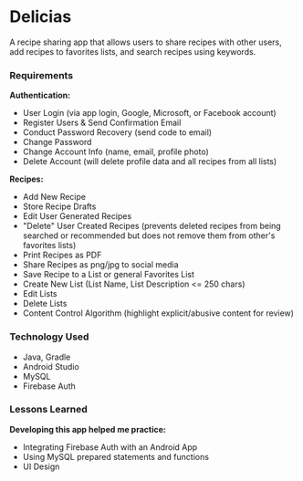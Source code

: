 # Delicias  
A recipe sharing app that allows users to share recipes with other users, add recipes to favorites lists, and search recipes using keywords.  
### Requirements  
**Authentication:**
- User Login (via app login, Google, Microsoft, or Facebook account)
- Register Users & Send Confirmation Email
- Conduct Password Recovery (send code to email)
- Change Password
- Change Account Info (name, email, profile photo)
- Delete Account (will delete profile data and all recipes from all lists)

**Recipes:**
- Add New Recipe
- Store Recipe Drafts
- Edit User Generated Recipes
- "Delete" User Created Recipes (prevents deleted recipes from being searched or recommended but does not remove them from other's favorites lists)
- Print Recipes as PDF
- Share Recipes as png/jpg to social media
- Save Recipe to a List or general Favorites List
- Create New List (List Name, List Description <= 250 chars)
- Edit Lists
- Delete Lists
- Content Control Algorithm (highlight explicit/abusive content for review)  
### Technology Used
- Java, Gradle
- Android Studio
- MySQL
- Firebase Auth
### Lessons Learned  
**Developing this app helped me practice:**  
-  Integrating Firebase Auth with an Android App
-  Using MySQL prepared statements and functions
-  UI Design
